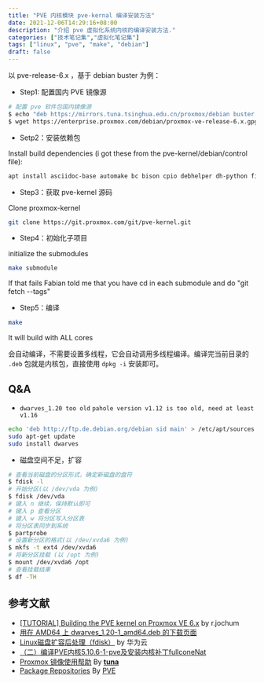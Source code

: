 ```yaml
---
title: "PVE 内核模块 pve-kernal 编译安装方法"
date: 2021-12-06T14:29:16+08:00
description: "介绍 pve 虚拟化系统内核的编译安装方法."
categories: ["技术笔记集","虚拟化笔记集"]
tags: ["linux", "pve", "make", "debian"]
draft: false
---
```


以 pve-release-6.x ，基于 debian buster 为例：

- Step1: 配置国内 PVE 镜像源

```bash
# 配置 pve 软件包国内镜像源
$ echo "deb https://mirrors.tuna.tsinghua.edu.cn/proxmox/debian buster pve-no-subscription" > /etc/apt/sources.list.d/pve-no-subscription.list
$ wget https://enterprise.proxmox.com/debian/proxmox-ve-release-6.x.gpg -O /etc/apt/trusted.gpg.d/proxmox-release-6.x.gpg
```

- Setp2：安装依赖包

Install build dependencies (i got these from the pve-kernel/debian/control file):

```bash
apt install asciidoc-base automake bc bison cpio debhelper dh-python file flex gcc git kmod libdw-dev libelf-dev libiberty-dev libnuma-dev libpve-common-perl libslang2-dev libssl-dev libtool lintian lz4 perl-modules python-minimal rsync sed sphinx-common tar xmlto zlib1g-dev
```

- Step3：获取 pve-kernel 源码

Clone proxmox-kernel

```bash
git clone https://git.proxmox.com/git/pve-kernel.git
```

- Step4：初始化子项目

initialize the submodules

```bash
make submodule
```

If that fails Fabian told me that you have cd in each submodule and do "git fetch --tags"

- Step5：编译

```bash
make
```

It will build with ALL cores

会自动编译，不需要设置多线程，它会自动调用多线程编译。编译完当前目录的 `.deb` 包就是内核包，直接使用 `dpkg -i` 安装即可。

## Q&A

- `dwarves_1.20 too old` `pahole version v1.12 is too old, need at least v1.16`

```bash
echo 'deb http://ftp.de.debian.org/debian sid main' > /etc/apt/sources.list
sudo apt-get update
sudo install dwarves
```

- 磁盘空间不足，扩容

```bash
# 查看当前磁盘的分区形式，确定新磁盘的盘符
$ fdisk -l
# 开始分区(以 /dev/vda 为例)
$ fdisk /dev/vda
# 键入 n 继续，保持默认即可
# 键入 p 查看分区
# 键入 w 将分区写入分区表
# 将分区表同步到系统
$ partprobe
# 设置新分区的格式(以 /dev/xvda6 为例)
$ mkfs -t ext4 /dev/xvda6
# 将新分区挂载 (以 /opt 为例)
$ mount /dev/xvda6 /opt
# 查看挂载结果
$ df -TH
```

## 参考文献

- [[TUTORIAL] Building the PVE kernel on Proxmox VE 6.x](https://forum.proxmox.com/threads/building-the-pve-kernel-on-proxmox-ve-6-x.76137/) by r.jochum
- [用在 AMD64 上 dwarves_1.20-1_amd64.deb 的下载页面](https://packages.debian.org/sid/amd64/dwarves/download)
- [Linux磁盘扩容后处理（fdisk）](https://support.huaweicloud.com/usermanual-dss/dss_01_2310.html) by 华为云
- [（二）编译PVE内核5.10.6-1-pve及安装内核补丁fullconeNat](https://blog.csdn.net/w946612410/article/details/113842949)
- [Proxmox 镜像使用帮助](https://mirrors.tuna.tsinghua.edu.cn/help/proxmox/) By **[tuna](https://mirrors.tuna.tsinghua.edu.cn/)**
- [Package Repositories](https://pve.proxmox.com/wiki/Package_Repositories) By [PVE](https://pve.proxmox.com/)